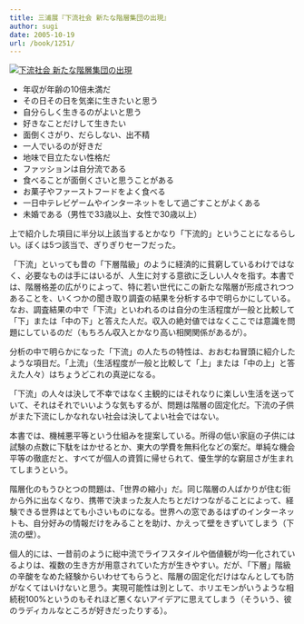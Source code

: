 ```yaml
---
title: 三浦展『下流社会 新たな階層集団の出現』
author: sugi
date: 2005-10-19
url: /book/1251/
---
```

<a href="http://www.amazon.co.jp/exec/obidos/ASIN/4334033210/chezsugi-22/ref=nosim/" name="amazletlink" target="_blank"><img src="http://i2.wp.com/ecx.images-amazon.com/images/I/41D77B7JASL.SL160.jpg?w=660" alt="下流社会 新たな階層集団の出現" class="alignleft" data-recalc-dims="1" /></a>

  * 年収が年齢の10倍未満だ
  * その日その日を気楽に生きたいと思う
  * 自分らしく生きるのがよいと思う
  * 好きなことだけして生きたい
  * 面倒くさがり、だらしない、出不精
  * 一人でいるのが好きだ
  * 地味で目立たない性格だ
  * ファッションは自分流である
  * 食べることが面倒くさいと思うことがある
  * お菓子やファーストフードをよく食べる
  * 一日中テレビゲームやインターネットをして過ごすことがよくある
  * 未婚である（男性で33歳以上、女性で30歳以上）

上で紹介した項目に半分以上該当するとかなり「下流的」ということになるらしい。ぼくは5つ該当で、ぎりぎりセーフだった。

「下流」といっても昔の「下層階級」のように経済的に貧窮しているわけではなく、必要なものは手にはいるが、人生に対する意欲に乏しい人々を指す。本書では、階層格差の広がりによって、特に若い世代にこの新たな階層が形成されつつあることを、いくつかの聞き取り調査の結果を分析する中で明らかにしている。なお、調査結果の中で「下流」といわれるのは自分の生活程度が一般と比較して「下」または「中の下」と答えた人だ。収入の絶対値ではなくここでは意識を問題にしているのだ（もちろん収入とかなり高い相関関係があるが）。

分析の中で明らかになった「下流」の人たちの特性は、おおむね冒頭に紹介したような項目だ。「上流」（生活程度が一般と比較して「上」または「中の上」と答えた人々）はちょうどこれの真逆になる。

「下流」の人々は決して不幸ではなく主観的にはそれなりに楽しい生活を送っていて、それはそれでいいような気もするが、問題は階層の固定化だ。下流の子供がまた下流にしかなれない社会は決してよい社会ではない。

本書では、機械悪平等という仕組みを提案している。所得の低い家庭の子供には試験の点数に下駄をはかせるとか、東大の学費を無料化などの案だ。単純な機会平等の徹底だと、すべてが個人の資質に帰せられて、優生学的な窮屈さが生まれてしまうという。

階層化のもうひとつの問題は、「世界の縮小」だ。同じ階層の人ばかりが住む街から外に出なくなり、携帯で決まった友人たちとだけつながることによって、経験できる世界はとても小さいものになる。世界への窓であるはずのインターネットも、自分好みの情報だけをみることを助け、かえって壁をきずいてしまう（下流の壁）。

個人的には、一昔前のように総中流でライフスタイルや価値観が均一化されているよりは、複数の生き方が用意されていた方が生きやすい。だが、「下層」階級の辛酸をなめた経験からいわせてもらうと、階層の固定化だけはなんとしても防がなくてはいけないと思う。実現可能性は別として、ホリエモンがいうような相続税100%というのもそれほど悪くないアイデアに思えてしまう（そういう、彼のラディカルなところが好きだったりする）。

